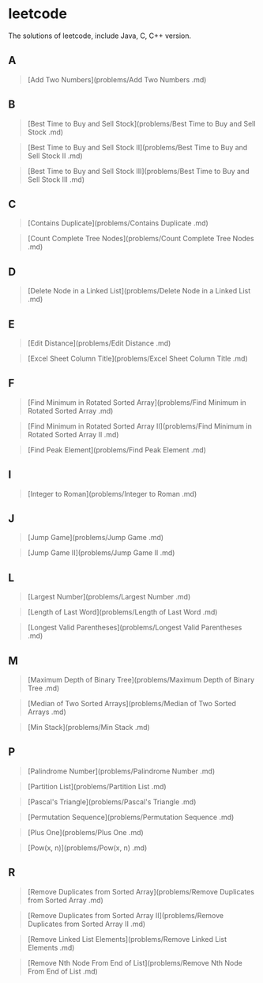 # leetcode

The solutions of leetcode, include Java, C, C++ version.

## A

> [Add Two Numbers](problems/Add Two Numbers .md)

## B

> [Best Time to Buy and Sell Stock](problems/Best Time to Buy and Sell Stock .md)

> [Best Time to Buy and Sell Stock II](problems/Best Time to Buy and Sell Stock II .md)

> [Best Time to Buy and Sell Stock III](problems/Best Time to Buy and Sell Stock III .md)

## C

> [Contains Duplicate](problems/Contains Duplicate .md)

> [Count Complete Tree Nodes](problems/Count Complete Tree Nodes .md)

## D

> [Delete Node in a Linked List](problems/Delete Node in a Linked List .md)

## E

> [Edit Distance](problems/Edit Distance .md)

> [Excel Sheet Column Title](problems/Excel Sheet Column Title .md)

## F

> [Find Minimum in Rotated Sorted Array](problems/Find Minimum in Rotated Sorted Array .md)

> [Find Minimum in Rotated Sorted Array II](problems/Find Minimum in Rotated Sorted Array II .md)

> [Find Peak Element](problems/Find Peak Element .md)

## I

> [Integer to Roman](problems/Integer to Roman .md)

## J

> [Jump Game](problems/Jump Game .md)

> [Jump Game II](problems/Jump Game II .md)

## L

> [Largest Number](problems/Largest Number .md)

> [Length of Last Word](problems/Length of Last Word .md)

> [Longest Valid Parentheses](problems/Longest Valid Parentheses .md)

## M

> [Maximum Depth of Binary Tree](problems/Maximum Depth of Binary Tree .md)

> [Median of Two Sorted Arrays](problems/Median of Two Sorted Arrays .md)

> [Min Stack](problems/Min Stack .md)

## P

> [Palindrome Number](problems/Palindrome Number .md)

> [Partition List](problems/Partition List .md)

> [Pascal's Triangle](problems/Pascal's Triangle .md)

> [Permutation Sequence](problems/Permutation Sequence .md)

> [Plus One](problems/Plus One .md)

> [Pow(x, n)](problems/Pow(x, n) .md)

## R

> [Remove Duplicates from Sorted Array](problems/Remove Duplicates from Sorted Array .md)

> [Remove Duplicates from Sorted Array II](problems/Remove Duplicates from Sorted Array II .md)

> [Remove Linked List Elements](problems/Remove Linked List Elements .md)

> [Remove Nth Node From End of List](problems/Remove Nth Node From End of List .md)

